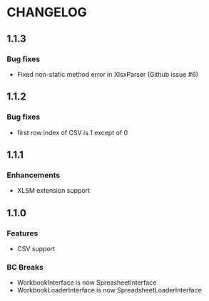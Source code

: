 # CHANGELOG

## 1.1.3

### Bug fixes

 * Fixed non-static method error in XlsxParser (Github issue #6)

## 1.1.2

### Bug fixes

 * first row index of CSV is 1 except of 0

## 1.1.1

### Enhancements

* XLSM extension support

## 1.1.0

### Features

* CSV support

### BC Breaks

* WorkbookInterface is now SpreasheetInterface
* WorkbookLoaderInterface is now SpreadsheetLoaderInterface

